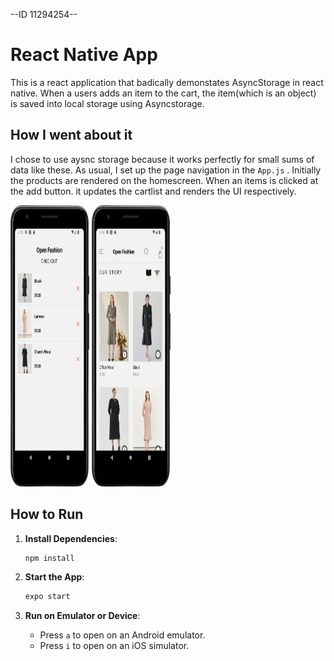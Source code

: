 --ID 11294254--

# React Native App

This is a react application that badically demonstates AsyncStorage in react native. When a users adds an item to the cart, the item(which is an object) is saved into local storage using Asyncstorage.

## How I went about it

I chose to use aysnc storage because it works perfectly for small sums of data like these. As usual, I set up the page navigation in the ```App.js``` . Initially the products are rendered on the homescreen. When an items is clicked at the add button. it updates the cartlist and renders the UI respectively.

<p>
  <img src="./assets/ph2.png" alt="App Screenshot 1" height='450vh' width="25%"/>
  <img src="./assets/ph1.png" alt="App Screenshot 2" height='450vh' width="25%"/>
</p>




## How to Run

1. **Install Dependencies**:
    ```bash
    npm install
    ```

2. **Start the App**:
    ```bash
    expo start
    ```

3. **Run on Emulator or Device**:
    - Press `a` to open on an Android emulator.
    - Press `i` to open on an iOS simulator.